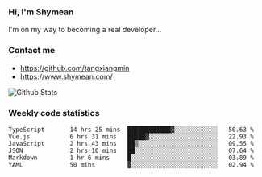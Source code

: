 ### Hi, I'm Shymean

I'm on my way to becoming a real developer...

### Contact me

- <https://github.com/tangxiangmin>
- <https://www.shymean.com/>

![Github Stats](https://github-readme-stats.vercel.app/api?username=tangxiangmin&show_icons=true&theme=dark)


###  Weekly code statistics

<!--START_SECTION:waka-->

```text
TypeScript       14 hrs 25 mins  ████████████▓░░░░░░░░░░░░   50.63 %
Vue.js           6 hrs 31 mins   █████▓░░░░░░░░░░░░░░░░░░░   22.93 %
JavaScript       2 hrs 43 mins   ██▒░░░░░░░░░░░░░░░░░░░░░░   09.55 %
JSON             2 hrs 10 mins   ██░░░░░░░░░░░░░░░░░░░░░░░   07.64 %
Markdown         1 hr 6 mins     █░░░░░░░░░░░░░░░░░░░░░░░░   03.89 %
YAML             50 mins         ▓░░░░░░░░░░░░░░░░░░░░░░░░   02.94 %
```

<!--END_SECTION:waka-->